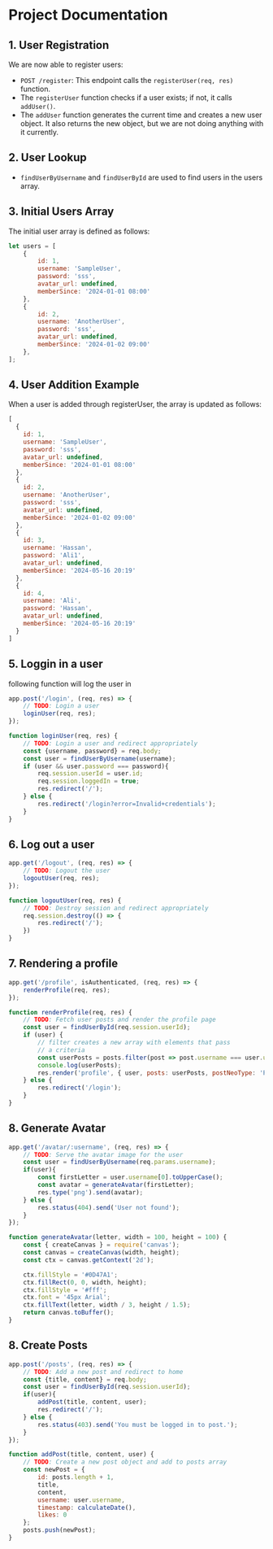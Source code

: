 # Project Documentation

## 1. User Registration

We are now able to register users:

- `POST /register`: This endpoint calls the `registerUser(req, res)` function.
- The `registerUser` function checks if a user exists; if not, it calls `addUser()`.
- The `addUser` function generates the current time and creates a new user object. It also returns the new object, but we are not doing anything with it currently.

## 2. User Lookup

- `findUserByUsername` and `findUserById` are used to find users in the users array.

## 3. Initial Users Array

The initial user array is defined as follows:

```javascript
let users = [
    { 
        id: 1,
        username: 'SampleUser',
        password: 'sss',
        avatar_url: undefined,
        memberSince: '2024-01-01 08:00' 
    },
    { 
        id: 2,
        username: 'AnotherUser',
        password: 'sss',
        avatar_url: undefined,
        memberSince: '2024-01-02 09:00' 
    },
];
```
## 4. User Addition Example
When a user is added through registerUser, the array is updated as follows:

```javascript
[
  {
    id: 1,
    username: 'SampleUser',
    password: 'sss',
    avatar_url: undefined,
    memberSince: '2024-01-01 08:00'
  },
  {
    id: 2,
    username: 'AnotherUser',
    password: 'sss',
    avatar_url: undefined,
    memberSince: '2024-01-02 09:00'
  },
  {
    id: 3,
    username: 'Hassan',
    password: 'Ali1',
    avatar_url: undefined,
    memberSince: '2024-05-16 20:19'
  },
  {
    id: 4,
    username: 'Ali',
    password: 'Hassan',
    avatar_url: undefined,
    memberSince: '2024-05-16 20:19'
  }
]
```
## 5. Loggin in a user
following function will log the user in
```javascript
app.post('/login', (req, res) => {
    // TODO: Login a user
    loginUser(req, res);
});

function loginUser(req, res) {
    // TODO: Login a user and redirect appropriately
    const {username, password} = req.body;
    const user = findUserByUsername(username);
    if (user && user.password === password){
        req.session.userId = user.id;
        req.session.loggedIn = true;
        res.redirect('/');
    } else {
        res.redirect('/login?error=Invalid+credentials');
    }
}
```
## 6. Log out a user
```javascript
app.get('/logout', (req, res) => {
    // TODO: Logout the user
    logoutUser(req, res);
});

function logoutUser(req, res) {
    // TODO: Destroy session and redirect appropriately
    req.session.destroy(() => {
        res.redirect('/');
    })
}
```
## 7. Rendering a profile
```javascript
app.get('/profile', isAuthenticated, (req, res) => {
    renderProfile(req, res);
});

function renderProfile(req, res) {
    // TODO: Fetch user posts and render the profile page
    const user = findUserById(req.session.userId);
    if (user) {
        // filter creates a new array with elements that pass
        // a criteria
        const userPosts = posts.filter(post => post.username === user.username);
        console.log(userPosts);
        res.render('profile', { user, posts: userPosts, postNeoType: 'Post', userCanEdit: user.id === req.session.userId });
    } else {
        res.redirect('/login');
    }
}
```
## 8. Generate Avatar
```javascript
app.get('/avatar/:username', (req, res) => {
    // TODO: Serve the avatar image for the user
    const user = findUserByUsername(req.params.username);
    if(user){
        const firstLetter = user.username[0].toUpperCase();
        const avatar = generateAvatar(firstLetter);
        res.type('png').send(avatar);
    } else {
        res.status(404).send('User not found');
    }
});

function generateAvatar(letter, width = 100, height = 100) {
    const { createCanvas } = require('canvas');
    const canvas = createCanvas(width, height);
    const ctx = canvas.getContext('2d');

    ctx.fillStyle = '#0D47A1';
    ctx.fillRect(0, 0, width, height);
    ctx.fillStyle = '#fff';
    ctx.font = '45px Arial';
    ctx.fillText(letter, width / 3, height / 1.5);
    return canvas.toBuffer();
}
```
## 8. Create Posts
```javascript
app.post('/posts', (req, res) => {
    // TODO: Add a new post and redirect to home
    const {title, content} = req.body;
    const user = findUserById(req.session.userId);
    if(user){
        addPost(title, content, user);
        res.redirect('/');
    } else {
        res.status(403).send('You must be logged in to post.');
    }
});

function addPost(title, content, user) {
    // TODO: Create a new post object and add to posts array
    const newPost = {
        id: posts.length + 1,
        title,
        content,
        username: user.username,
        timestamp: calculateDate(),
        likes: 0
    };
    posts.push(newPost);
}
```
